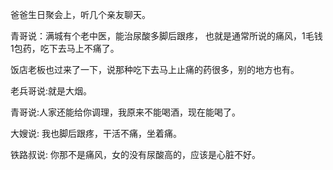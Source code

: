 爸爸生日聚会上，听几个亲友聊天。

青哥说：满城有个老中医，能治尿酸多脚后跟疼，
也就是通常所说的痛风，1毛钱1包药，吃下去马上不痛了。

饭店老板也过来了一下，说那种吃下去马上止痛的药很多，别的地方也有。

老兵哥说:就是大烟。

青哥说:人家还能给你调理，我原来不能喝酒，现在能喝了。

大嫂说: 我也脚后跟疼，干活不痛，坐着痛。

铁路叔说: 你那不是痛风，女的没有尿酸高的，应该是心脏不好。
